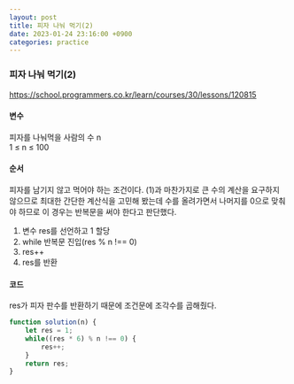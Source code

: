 ```yaml
---
layout: post
title: 피자 나눠 먹기(2)
date: 2023-01-24 23:16:00 +0900
categories: practice
---
```

### 피자 나눠 먹기(2)    
https://school.programmers.co.kr/learn/courses/30/lessons/120815    
    
#### 변수    
피자를 나눠먹을 사람의 수 n    
1 ≤ n ≤ 100    
    
#### 순서    
피자를 남기지 않고 먹어야 하는 조건이다. (1)과 마찬가지로 큰 수의 계산을 요구하지 않으므로 최대한 간단한 계산식을 고민해 봤는데 수를 올려가면서 나머지를 0으로 맞춰야 하므로 이 경우는 반복문을 써야 한다고 판단했다.    
1. 변수 res를 선언하고 1 할당    
2. while 반복문 진입(res % n !== 0)    
3. res++    
4. res를 반환
    
#### 코드    
res가 피자 판수를 반환하기 때문에 조건문에 조각수를 곱해줬다.   
```JavaScript
function solution(n) {
    let res = 1;
    while((res * 6) % n !== 0) {
        res++;
    }
    return res;
}
```